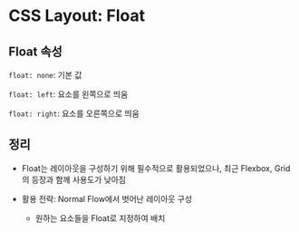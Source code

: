 # CSS Layout: Float

## Float 속성

`float: none`: 기본 값

`float: left`: 요소를 왼쪽으로 띄움

`float: right`: 요소를 오른쪽으로 띄움

## 정리

- Float는 레이아웃을 구성하기 위해 필수적으로 활용되었으나, 최근 Flexbox, Grid의 등장과 함께 사용도가 낮아짐

- 활용 전략: Normal Flow에서 벗어난 레이아웃 구성

  - 원하는 요소들을 Float로 지정하여 배치